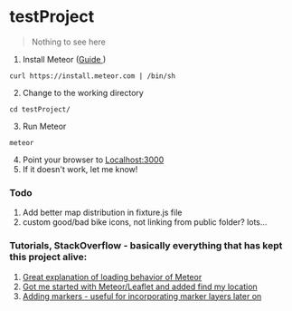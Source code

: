 testProject
===========

> Nothing to see here

1. Install Meteor ([Guide ](http://docs.meteor.com))

  ```
  curl https://install.meteor.com | /bin/sh
  ```

2. Change to the working directory

  ```
  cd testProject/
  ```

3. Run Meteor

  ```
  meteor
  ```

4. Point your browser to [Localhost:3000 ](http://localhost:3000)
5. If it doesn't work, let me know!

### Todo
1. Add better map distribution in fixture.js file
2. custom good/bad bike icons, not linking from public folder?
lots...

### Tutorials, StackOverflow - basically everything that has kept this project alive:
1. [Great explanation of loading behavior of Meteor ](http://www.kingkryn.com/?p=1697#comment-5018)
2. [Got me started with Meteor/Leaflet and added find my location ](http://www.kingkryn.com/?p=1697#comment-5018)
3. [Adding markers - useful for incorporating marker layers later on]()
